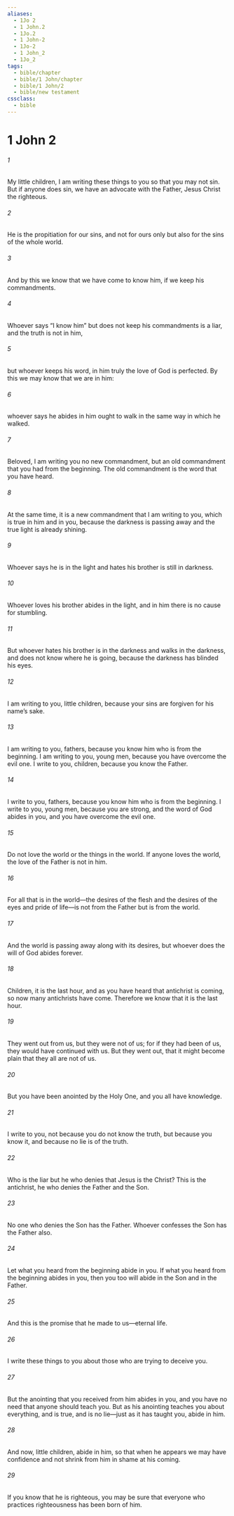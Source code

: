 ```yaml
---
aliases:
  - 1Jo 2
  - 1 John.2
  - 1Jo.2
  - 1 John-2
  - 1Jo-2
  - 1 John_2
  - 1Jo_2
tags:
  - bible/chapter
  - bible/1 John/chapter
  - bible/1 John/2
  - bible/new testament
cssclass:
  - bible
---
```


# 1 John 2

###### 1
My little children, I am writing these things to you so that you may not sin. But if anyone does sin, we have an advocate with the Father, Jesus Christ the righteous.
###### 2
He is the propitiation for our sins, and not for ours only but also for the sins of the whole world.
###### 3
And by this we know that we have come to know him, if we keep his commandments.
###### 4
Whoever says “I know him” but does not keep his commandments is a liar, and the truth is not in him,
###### 5
but whoever keeps his word, in him truly the love of God is perfected. By this we may know that we are in him:
###### 6
whoever says he abides in him ought to walk in the same way in which he walked.
###### 7
Beloved, I am writing you no new commandment, but an old commandment that you had from the beginning. The old commandment is the word that you have heard.
###### 8
At the same time, it is a new commandment that I am writing to you, which is true in him and in you, because  the darkness is passing away and the true light is already shining.
###### 9
Whoever says he is in the light and hates his brother is still in darkness.
###### 10
Whoever loves his brother abides in the light, and in him there is no cause for stumbling.
###### 11
But whoever hates his brother is in the darkness and walks in the darkness, and does not know where he is going, because the darkness has blinded his eyes.
###### 12
I am writing to you, little children, because your sins are forgiven for his name’s sake.
###### 13
I am writing to you, fathers, because you know him who is from the beginning. I am writing to you, young men, because you have overcome the evil one. I write to you, children, because you know the Father.
###### 14
I write to you, fathers, because you know him who is from the beginning. I write to you, young men, because you are strong, and the word of God abides in you, and you have overcome the evil one.
###### 15
Do not love the world or the things in the world. If anyone loves the world, the love of the Father is not in him.
###### 16
For all that is in the world—the desires of the flesh and the desires of the eyes and pride of life—is not from the Father but is from the world.
###### 17
And the world is passing away along with its desires, but whoever does the will of God abides forever.
###### 18
Children, it is the last hour, and as you have heard that antichrist is coming, so now many antichrists have come. Therefore we know that it is the last hour.
###### 19
They went out from us, but they were not of us; for if they had been of us, they would have continued with us. But they went out, that it might become plain that they all are not of us.
###### 20
But you have been anointed by the Holy One, and you all have knowledge.
###### 21
I write to you, not because you do not know the truth, but because you know it, and because no lie is of the truth.
###### 22
Who is the liar but he who denies that Jesus is the Christ? This is the antichrist, he who denies the Father and the Son.
###### 23
No one who denies the Son has the Father. Whoever confesses the Son has the Father also.
###### 24
Let what you heard from the beginning abide in you. If what you heard from the beginning abides in you, then you too will abide in the Son and in the Father.
###### 25
And this is the promise that he made to us—eternal life.
###### 26
I write these things to you about those who are trying to deceive you.
###### 27
But the anointing that you received from him abides in you, and you have no need that anyone should teach you. But as his anointing teaches you about everything, and is true, and is no lie—just as it has taught you, abide in him.
###### 28
And now, little children, abide in him, so that when he appears we may have confidence and not shrink from him in shame at his coming.
###### 29
If you know that he is righteous, you may be sure that everyone who practices righteousness has been born of him.


